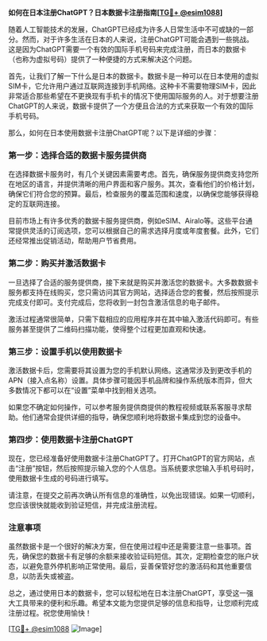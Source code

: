 **如何在日本注册ChatGPT？日本数据卡注册指南[[TG💪+ @esim1088](https://t.me/s/esim1088)]**

随着人工智能技术的发展，ChatGPT已经成为许多人日常生活中不可或缺的一部分。然而，对于许多生活在日本的人来说，注册ChatGPT可能会遇到一些挑战。这是因为ChatGPT需要一个有效的国际手机号码来完成注册，而日本的数据卡（也称为虚拟号码）提供了一种便捷的方式来解决这个问题。

首先，让我们了解一下什么是日本的数据卡。数据卡是一种可以在日本使用的虚拟SIM卡，它允许用户通过互联网连接到手机网络。这种卡不需要物理SIM卡，因此非常适合那些希望在不更换现有手机卡的情况下使用国际服务的人。对于想要注册ChatGPT的人来说，数据卡提供了一个方便且合法的方式来获取一个有效的国际手机号码。

那么，如何在日本使用数据卡注册ChatGPT呢？以下是详细的步骤：

### 第一步：选择合适的数据卡服务提供商

在选择数据卡服务时，有几个关键因素需要考虑。首先，确保服务提供商支持您所在地区的语言，并提供清晰的用户界面和客户服务。其次，查看他们的价格计划，确保它们符合您的预算。最后，检查服务的覆盖范围和速度，以确保您能够获得稳定的互联网连接。

目前市场上有许多优秀的数据卡服务提供商，例如eSIM、Airalo等。这些平台通常提供灵活的订阅选项，您可以根据自己的需求选择月度或年度套餐。此外，它们还经常推出促销活动，帮助用户节省费用。

### 第二步：购买并激活数据卡

一旦选择了合适的服务提供商，接下来就是购买并激活您的数据卡。大多数数据卡服务都支持在线购买，您只需访问其官方网站，选择适合您的套餐，然后按照提示完成支付即可。支付完成后，您将收到一封包含激活信息的电子邮件。

激活过程通常很简单，只需下载相应的应用程序并在其中输入激活代码即可。有些服务甚至提供了二维码扫描功能，使得整个过程更加直观和快速。

### 第三步：设置手机以使用数据卡

激活数据卡后，您需要将其设置为您的手机默认网络。这通常涉及到更改手机的APN（接入点名称）设置。具体步骤可能因手机品牌和操作系统版本而异，但大多数情况下都可以在“设置”菜单中找到相关选项。

如果您不确定如何操作，可以参考服务提供商提供的教程视频或联系客服寻求帮助。他们通常会提供详细的指导，确保您顺利地将数据卡集成到您的设备中。

### 第四步：使用数据卡注册ChatGPT

现在，您已经准备好使用数据卡注册ChatGPT了。打开ChatGPT的官方网站，点击“注册”按钮，然后按照提示输入您的个人信息。当系统要求您输入手机号码时，使用数据卡生成的号码进行填写。

请注意，在提交之前再次确认所有信息的准确性，以免出现错误。如果一切顺利，您应该很快就能收到验证短信，并完成注册流程。

### 注意事项

虽然数据卡是一个很好的解决方案，但在使用过程中还是需要注意一些事项。首先，确保您的数据卡有足够的余额来接收验证码短信。其次，定期检查您的账户状态，以避免意外停机影响正常使用。最后，妥善保管好您的激活码和其他重要信息，以防丢失或被盗。

总之，通过使用日本的数据卡，您可以轻松地在日本注册ChatGPT，享受这一强大工具带来的便利和乐趣。希望本文能为您提供足够的信息和指导，让您顺利完成注册过程。祝您使用愉快！

[[TG💪+ @esim1088](https://t.me/s/esim1088) ![Image](https://i.postimg.cc/4NQfJmqS/Snipaste-2025-05-13-00-14-12.png)]
